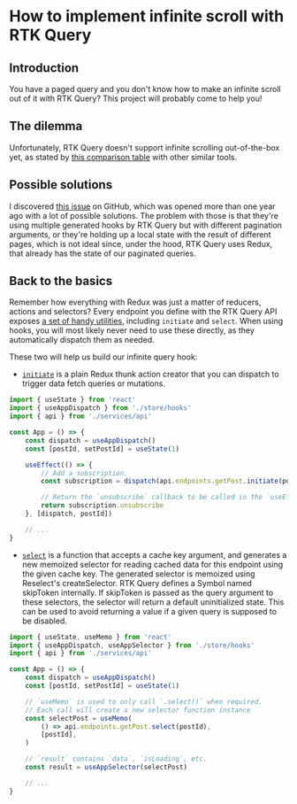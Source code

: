 # How to implement infinite scroll with RTK Query

## Introduction

You have a paged query and you don't know how to make an infinite scroll out of it with RTK Query?
This project will probably come to help you!

## The dilemma

Unfortunately, RTK Query doesn't support infinite scrolling out-of-the-box yet, as stated by [this comparison table](https://redux-toolkit.js.org/rtk-query/comparison#comparing-feature-sets) with other similar tools.

## Possible solutions

I discovered [this issue](https://github.com/reduxjs/redux-toolkit/discussions/1163) on GitHub, which was opened more than one year ago with a lot of possible solutions.
The problem with those is that they're using multiple generated hooks by RTK Query but with different pagination arguments, or they're holding up a local state with the result of different pages, which is not ideal since, under the hood, RTK Query uses Redux, that already has the state of our paginated queries.

## Back to the basics

Remember how everything with Redux was just a matter of reducers, actions and selectors?
Every endpoint you define with the RTK Query API exposes [a set of handy utilities](https://redux-toolkit.js.org/rtk-query/api/created-api/endpoints), including `initiate` and `select`. When using hooks, you will most likely never need to use these directly, as they automatically dispatch them as needed.

These two will help us build our infinite query hook:

- [`initiate`](https://redux-toolkit.js.org/rtk-query/api/created-api/endpoints#initiate) is a plain Redux thunk action creator that you can dispatch to trigger data fetch queries or mutations.

```typescript
import { useState } from 'react'
import { useAppDispatch } from './store/hooks'
import { api } from './services/api'

const App = () => {
	const dispatch = useAppDispatch()
	const [postId, setPostId] = useState(1)

	useEffect(() => {
		// Add a subscription.
		const subscription = dispatch(api.endpoints.getPost.initiate(postId))

		// Return the `unsubscribe` callback to be called in the `useEffect` cleanup step
		return subscription.unsubscribe
	}, [dispatch, postId])

	// ...
}
```

- [`select`](https://redux-toolkit.js.org/rtk-query/api/created-api/endpoints#select) is a function that accepts a cache key argument, and generates a new memoized selector for reading cached data for this endpoint using the given cache key. The generated selector is memoized using Reselect's createSelector.
  RTK Query defines a Symbol named skipToken internally. If skipToken is passed as the query argument to these selectors, the selector will return a default uninitialized state. This can be used to avoid returning a value if a given query is supposed to be disabled.

```typescript
import { useState, useMemo } from 'react'
import { useAppDispatch, useAppSelector } from './store/hooks'
import { api } from './services/api'

const App = () => {
	const dispatch = useAppDispatch()
	const [postId, setPostId] = useState(1)

	// `useMemo` is used to only call `.select()` when required.
	// Each call will create a new selector function instance
	const selectPost = useMemo(
		() => api.endpoints.getPost.select(postId),
		[postId],
	)

	// `result` contains `data`, `isLoading`, etc.
	const result = useAppSelector(selectPost)

	// ...
}
```
